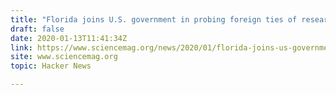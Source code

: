 ```yaml
---
title: "Florida joins U.S. government in probing foreign ties of researchers"
draft: false
date: 2020-01-13T11:41:34Z
link: https://www.sciencemag.org/news/2020/01/florida-joins-us-government-probing-foreign-ties-researchers?utm_medium=RSS&utm_source=hune
site: www.sciencemag.org
topic: Hacker News  

---
```

